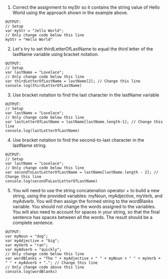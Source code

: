 1. Correct the assignment to myStr so it contains the string value of Hello World using the approach shown in the example above.
~~~
OUTPUT:
// Setup
var myStr = "Jello World";
// Only change code below this line
myStr = "Hello World" 
~~~
2. Let's try to set thirdLetterOfLastName to equal the third letter of the lastName variable using bracket notation.
~~~
OUTPUT:
// Setup
var lastName = "Lovelace";
// Only change code below this line
var thirdLetterOfLastName = lastName[2]; // Change this line
console.log(thirdLetterOfLastName)
~~~
3. Use bracket notation to find the last character in the lastName variable
~~~
OUTPUT:
// Setup
var lastName = "Lovelace";
// Only change code below this line
var lastLetterOfLastName = lastName[lastName.length-1]; // Change this line
console.log(lastLetterOfLastName)
~~~
4. Use bracket notation to find the second-to-last character in the lastName string.
~~~
OUTPUT:
// Setup
var lastName = "Lovelace";
// Only change code below this line
var secondToLastLetterOfLastName = lastName[lastName.length - 2]; // Change this line
console.log(secondToLastLetterOfLastName)
~~~
5. You will need to use the string concatenation operator + to build a new string, using the provided variables: myNoun, myAdjective, myVerb, and myAdverb. You will then assign the formed string to the wordBlanks variable. You should not change the words assigned to the variables.
You will also need to account for spaces in your string, so that the final sentence has spaces between all the words. The result should be a complete sentence.
~~~
OUTPUT:
var myNoun = "dog";
var myAdjective = "big";
var myVerb = "ran";
var myAdverb = "quickly";
// Only change code below this line
var wordBlanks = "The " + myAdjective + " " + myNoun + " " + myVerb + " " + myAdverb + "."; // Change this line
// Only change code above this line
console.log(wordBlanks)
~~~
